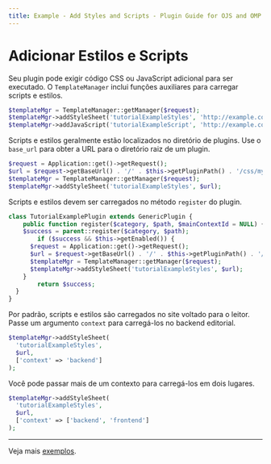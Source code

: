```yaml
---
title: Example - Add Styles and Scripts - Plugin Guide for OJS and OMP
---
```


# Adicionar Estilos e Scripts

Seu plugin pode exigir código CSS ou JavaScript adicional para ser executado. O `TemplateManager` inclui funções auxiliares para carregar scripts e estilos.

```php
$templateMgr = TemplateManager::getManager($request);
$templateMgr->addStyleSheet('tutorialExampleStyles', 'http://example.com/my-css.css');
$templateMgr->addJavaScript('tutorialExampleScript', 'http://example.com/my-script.js');
```

Scripts e estilos geralmente estão localizados no diretório de plugins. Use o `base_url` para obter a URL para o diretório raiz de um plugin.

```php
$request = Application::get()->getRequest();
$url = $request->getBaseUrl() . '/' . $this->getPluginPath() . '/css/my-css.css';
$templateMgr = TemplateManager::getManager($request);
$templateMgr->addStyleSheet('tutorialExampleStyles', $url);
```

Scripts e estilos devem ser carregados no método `register` do plugin.

```php
class TutorialExamplePlugin extends GenericPlugin {
    public function register($category, $path, $mainContextId = NULL) {
    $success = parent::register($category, $path);
        if ($success && $this->getEnabled()) {
      $request = Application::get()->getRequest();
      $url = $request->getBaseUrl() . '/' . $this->getPluginPath() . '/css/my-css.css';
      $templateMgr = TemplateManager::getManager($request);
      $templateMgr->addStyleSheet('tutorialExampleStyles', $url);
    }
        return $success;
  }
}
```

Por padrão, scripts e estilos são carregados no site voltado para o leitor. Passe um argumento `context` para carregá-los no backend editorial.

```php
$templateMgr->addStyleSheet(
  'tutorialExampleStyles',
  $url,
  ['context' => 'backend']
);
```

Você pode passar mais de um contexto para carregá-los em dois lugares.


```php
$templateMgr->addStyleSheet(
  'tutorialExampleStyles',
  $url,
  ['context' => ['backend', 'frontend']
);
```

---

Veja mais [exemplos](./examples).
